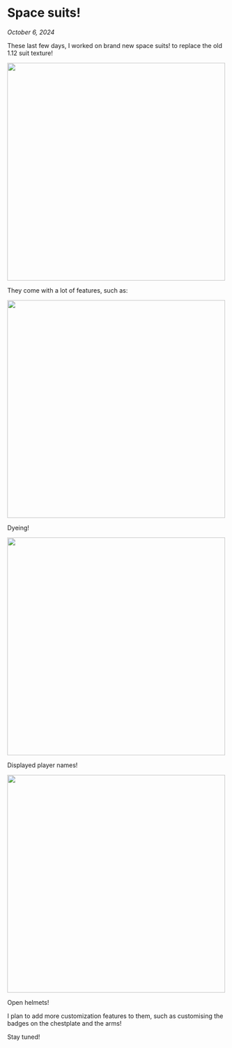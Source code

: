 # Space suits!
*October 6, 2024*

These last few days, I worked on brand new space suits! to replace the old 1.12 suit texture!

<img width=500 src="articles/space-suits/suit.jpg"/>

They come with a lot of features, such as:

<img width=500 src="articles/space-suits/colors.jpg"/>

Dyeing!

<img width=500 src="articles/space-suits/names.jpg"/>

Displayed player names!

<img width=500 src="articles/space-suits/open.jpg"/>

Open helmets!

I plan to add more customization features to them, such as customising the badges on the chestplate and the arms!

Stay tuned!
